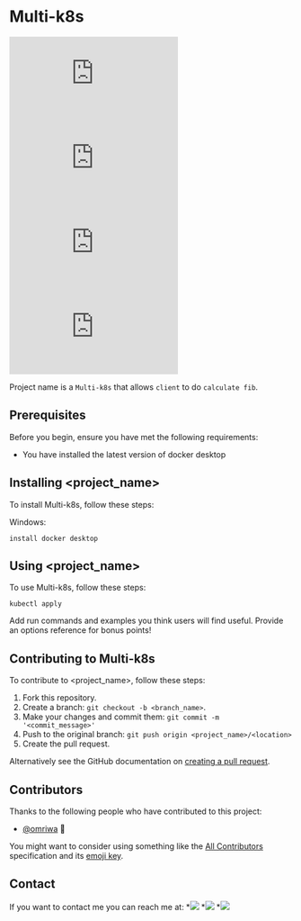 # Multi-k8s

<!--- These are examples. See https://shields.io for others or to customize this set of shields. You might want to include dependencies, project status and licence info here --->
![GitHub repo size](https://img.shields.io/github/repo-size/scottydocs/README-template.md)
![GitHub contributors](https://img.shields.io/github/contributors/scottydocs/README-template.md)
![GitHub stars](https://img.shields.io/github/stars/scottydocs/README-template.md?style=social)
![GitHub forks](https://img.shields.io/github/forks/scottydocs/README-template.md?style=social)

Project name is a `Multi-k8s` that allows `client` to do `calculate fib`.

## Prerequisites

Before you begin, ensure you have met the following requirements:
* You have installed the latest version of docker desktop

## Installing <project_name>

To install Multi-k8s, follow these steps:

Windows:
```
install docker desktop
```
## Using <project_name>

To use Multi-k8s, follow these steps:

```
kubectl apply
```

Add run commands and examples you think users will find useful. Provide an options reference for bonus points!

## Contributing to Multi-k8s
<!--- If your README is long or you have some specific process or steps you want contributors to follow, consider creating a separate CONTRIBUTING.md file--->
To contribute to <project_name>, follow these steps:

1. Fork this repository.
2. Create a branch: `git checkout -b <branch_name>`.
3. Make your changes and commit them: `git commit -m '<commit_message>'`
4. Push to the original branch: `git push origin <project_name>/<location>`
5. Create the pull request.

Alternatively see the GitHub documentation on [creating a pull request](https://help.github.com/en/github/collaborating-with-issues-and-pull-requests/creating-a-pull-request).

## Contributors

Thanks to the following people who have contributed to this project:

* [@omriwa](https://github.com/omriwa) 📖

You might want to consider using something like the [All Contributors](https://github.com/all-contributors/all-contributors) specification and its [emoji key](https://allcontributors.org/docs/en/emoji-key).

## Contact

If you want to contact me you can reach me at:
*<img src="https://img.shields.io/badge/Gmail-D14836?style=for-the-badge&logo=gmail&logoColor=white" 
href="omriwallach1992@gmail.com" 
/>
*<img src="https://img.shields.io/badge/LinkedIn-0077B5?style=for-the-badge&logo=linkedin&logoColor=white" 
href="https://www.linkedin.com/in/omri-wallach-19989a113/" 
/>
*<img src="https://img.shields.io/badge/GitHub-100000?style=for-the-badge&logo=github&logoColor=white" 
href="https://github.com/omriwa" 
/>

